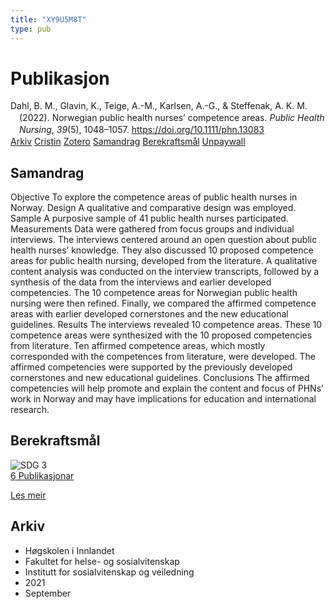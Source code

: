 ```yaml
---
title: "XY9U5M8T"
type: pub
---
```

<h1>Publikasjon</h1>
<article id="csl-bib-container-XY9U5M8T" class="csl-bib-container">
  <div class="csl-bib-body" style="line-height: 1.35; padding-left: 1em; text-indent:-1em;">
  <div class="csl-entry">Dahl, B. M., Glavin, K., Teige, A.-M., Karlsen, A.-G., &amp; Steffenak, A. K. M. (2022). Norwegian public health nurses&#x2019; competence areas. <i>Public Health Nursing</i>, <i>39</i>(5), 1048&#x2013;1057. <a href="https://doi.org/10.1111/phn.13083">https://doi.org/10.1111/phn.13083</a></div>
</div>
  <div class="csl-bib-buttons">
    <a href="#taxonomy-article-XY9U5M8T" class="csl-bib-button">Arkiv</a>
    <a href="https://app.cristin.no/results/show.jsf?id=1930433" alt="Cristin URL" class="csl-bib-button">Cristin</a>
    <a href="http://zotero.org/groups/5402882/items/XY9U5M8T" alt="Zotero URL" class="csl-bib-button">Zotero</a>
    <a href="#abstract-article-XY9U5M8T" class="csl-bib-button">Samandrag</a>
    <a href="#sdg-article-XY9U5M8T" class="csl-bib-button">Berekraftsmål</a>
    <a href="https://onlinelibrary.wiley.com/doi/pdfdirect/10.1111/phn.13083" class="csl-bib-button">Unpaywall</a>
  </div>
  <div id="csl-bib-meta-container-XY9U5M8T"></div>
</article>
<div id="csl-bib-meta-XY9U5M8T" class="csl-bib-meta">
  <article id="abstract-article-XY9U5M8T" class="abstract-article">
    <h1>Samandrag</h1>
    Objective To explore the competence areas of public health nurses in Norway. Design A qualitative and comparative design was employed. Sample A purposive sample of 41 public health nurses participated. Measurements Data were gathered from focus groups and individual interviews. The interviews centered around an open question about public health nurses’ knowledge. They also discussed 10 proposed competence areas for public health nursing, developed from the literature. A qualitative content analysis was conducted on the interview transcripts, followed by a synthesis of the data from the interviews and earlier developed competencies. The 10 competence areas for Norwegian public health nursing were then refined. Finally, we compared the affirmed competence areas with earlier developed cornerstones and the new educational guidelines. Results The interviews revealed 10 competence areas. These 10 competence areas were synthesized with the 10 proposed competencies from literature. Ten affirmed competence areas, which mostly corresponded with the competences from literature, were developed. The affirmed competencies were supported by the previously developed cornerstones and new educational guidelines. Conclusions The affirmed competencies will help promote and explain the content and focus of PHNs’ work in Norway and may have implications for education and international research.
  </article>
  <article id="sdg-article-XY9U5M8T" class="sdg-article">
    <h1>Berekraftsmål</h1>
    <div class="sdg-container"><div id="sdg3" class="sdg"> <img src="{{< params subfolder >}}images/sdg/sdg03_no.png" class="image" alt="SDG 3"> <div class="sdg-overlay"> <a href="{{< params subfolder >}}no/archive/?sdg=3#archive" class="sdg-publication-count"><span>6</span> Publikasjonar</a> <p><a href="NA" class="sdg-read-more">Les meir</a></p> </div> </div></div>
  </article>
  <article id="taxonomy-article-XY9U5M8T" class="taxonomy-article">
    <h1>Arkiv</h1>
    <ul>
      <li>Høgskolen i Innlandet</li>
      <li>Fakultet for helse- og sosialvitenskap</li>
      <li>Institutt for sosialvitenskap og veiledning</li>
      <li>2021</li>
      <li>September</li>
    </ul>
  </article>
</div>
